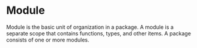 # Module

<!--

- then the modules, where they're stored and how they're published
    - package consists of modules
    - modules are stored in the sources directory
    - there can be any number of modules in a package
    - modules can be stored at any path under sources
    - there can be other folders storing tests and examples
    - compiler protects non-sources modules from being published
    - module definition and path
    - module members are accessed via a path

 -->

Module is the basic unit of organization in a package. A module is a separate scope that contains functions, types, and other items. A package consists of one or more modules.

